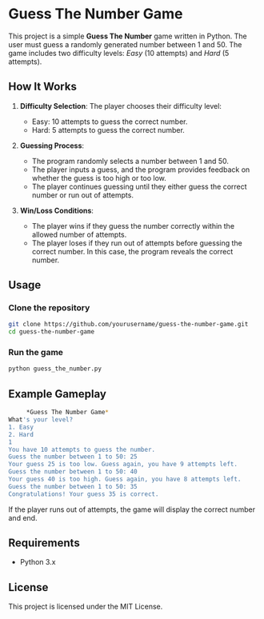 # Guess The Number Game

This project is a simple **Guess The Number** game written in Python. The user must guess a randomly generated number between 1 and 50. The game includes two difficulty levels: *Easy* (10 attempts) and *Hard* (5 attempts).

## How It Works

1. **Difficulty Selection**: The player chooses their difficulty level:
   - Easy: 10 attempts to guess the correct number.
   - Hard: 5 attempts to guess the correct number.
   
2. **Guessing Process**: 
   - The program randomly selects a number between 1 and 50.
   - The player inputs a guess, and the program provides feedback on whether the guess is too high or too low.
   - The player continues guessing until they either guess the correct number or run out of attempts.
   
3. **Win/Loss Conditions**:
   - The player wins if they guess the number correctly within the allowed number of attempts.
   - The player loses if they run out of attempts before guessing the correct number. In this case, the program reveals the correct number.

## Usage

### Clone the repository

```bash
git clone https://github.com/yourusername/guess-the-number-game.git
cd guess-the-number-game
```

### Run the game

```bash
python guess_the_number.py
```

## Example Gameplay

```bash
     *Guess The Number Game* 
What's your level? 
1. Easy 
2. Hard 
1
You have 10 attempts to guess the number.
Guess the number between 1 to 50: 25
Your guess 25 is too low. Guess again, you have 9 attempts left.
Guess the number between 1 to 50: 40
Your guess 40 is too high. Guess again, you have 8 attempts left.
Guess the number between 1 to 50: 35
Congratulations! Your guess 35 is correct.
```

If the player runs out of attempts, the game will display the correct number and end.

## Requirements

- Python 3.x

## License

This project is licensed under the MIT License.
